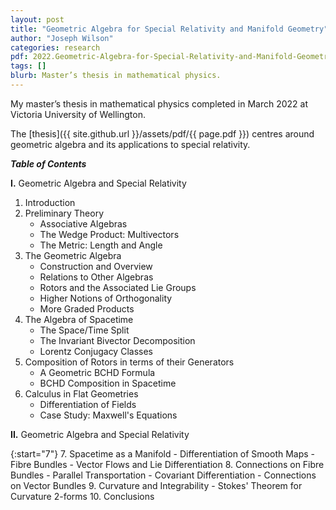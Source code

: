 ```yaml
---
layout: post
title: "Geometric Algebra for Special Relativity and Manifold Geometry"
author: "Joseph Wilson"
categories: research
pdf: 2022.Geometric-Algebra-for-Special-Relativity-and-Manifold-Geometry.pdf
tags: []
blurb: Master’s thesis in mathematical physics.
---
```



My master’s thesis in mathematical physics completed in March 2022 at Victoria University of Wellington.

The [thesis]({{ site.github.url }}/assets/pdf/{{ page.pdf }}) centres around geometric algebra and its applications to special relativity.

***Table of Contents***

**I.** Geometric Algebra and Special Relativity
1. Introduction
2. Preliminary Theory
	- Associative Algebras
	- The Wedge Product: Multivectors
	- The Metric: Length and Angle
3. The Geometric Algebra
	- Construction and Overview
	- Relations to Other Algebras
	- Rotors and the Associated Lie Groups
	- Higher Notions of Orthogonality
	- More Graded Products
4. The Algebra of Spacetime
	- The Space/Time Split
	- The Invariant Bivector Decomposition
	- Lorentz Conjugacy Classes
5. Composition of Rotors in terms of their Generators
	- A Geometric BCHD Formula
	- BCHD Composition in Spacetime
6. Calculus in Flat Geometries
	- Differentiation of Fields
	- Case Study: Maxwell's Equations

**II.** Geometric Algebra and Special Relativity

{:start="7"}
7. Spacetime as a Manifold
	- Differentiation of Smooth Maps
	- Fibre Bundles
	- Vector Flows and Lie Differentiation
8. Connections on Fibre Bundles
	- Parallel Transportation
	- Covariant Differentiation
	- Connections on Vector Bundles
9. Curvature and Integrability
	- Stokes' Theorem for Curvature 2-forms
10. Conclusions
